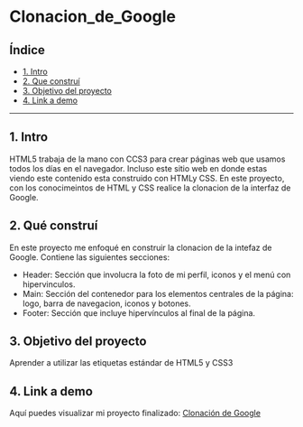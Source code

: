 # Clonacion_de_Google

## **Índice**
* [1. Intro](https://github.com/AmericaCM/Clonacion_de_Google/blob/main/README.md#1-intro)
* [2. Que construí](https://github.com/AmericaCM/Clonacion_de_Google/blob/main/README.md#2-qu%C3%A9-constru%C3%AD)
* [3. Objetivo del proyecto](https://github.com/AmericaCM/Clonacion_de_Google/blob/main/README.md#3-objetivo-del-proyecto)
* [4. Link a demo](https://github.com/AmericaCM/Clonacion_de_Google/blob/main/README.md#4-link-a-demo)

****
## 1. Intro
HTML5 trabaja de la mano con CCS3 para crear páginas web que usamos todos los días en el navegador. Incluso este sitio web en donde estas viendo este contenido esta construido con HTMLy CSS. En este proyecto, con los conocimeintos de HTML y CSS realice la clonacion de la interfaz de Google.
## 2. Qué construí
En este proyecto me enfoqué en construir la clonacion de la intefaz de Google.
Contiene las siguientes secciones:

* Header: Sección que involucra la foto de mi perfil, iconos y el menú con hipervinculos.
* Main: Sección del contenedor para los elementos centrales de la página: logo, barra de navegacion, iconos y botones.
* Footer: Sección que incluye hipervínculos al final de la página.

## 3. Objetivo del proyecto
Aprender a utilizar las etiquetas estándar de HTML5 y CSS3

## 4. Link a demo
Aquí puedes visualizar mi proyecto finalizado: [Clonación de Google](#)
